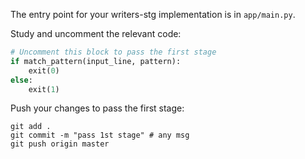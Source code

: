 The entry point for your writers-stg implementation is in `app/main.py`.

Study and uncomment the relevant code: 

```python
# Uncomment this block to pass the first stage
if match_pattern(input_line, pattern):
    exit(0)
else:
    exit(1)
```

Push your changes to pass the first stage:

```
git add .
git commit -m "pass 1st stage" # any msg
git push origin master
```
